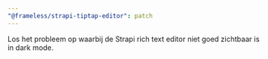 ```yaml
---
"@frameless/strapi-tiptap-editor": patch
---
```


Los het probleem op waarbij de Strapi rich text editor niet goed zichtbaar is in dark mode.
